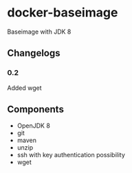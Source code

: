 docker-baseimage
================
Baseimage with JDK 8

## Changelogs
### 0.2
Added wget


## Components
* OpenJDK 8
* git
* maven
* unzip
* ssh with key authentication possibility
* wget